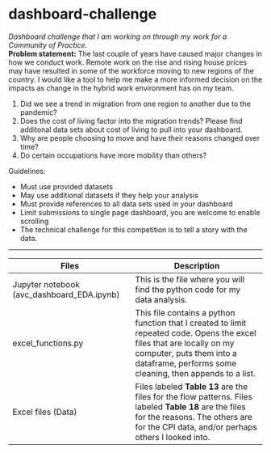 # dashboard-challenge
*Dashboard challenge that I am working on through my work for a Community of Practice.*<br>
**Problem statement:** The last couple of years have caused major changes in how we conduct work. Remote work on the rise and rising house prices may have resulted in some of the workforce moving to new regions of the country. I would like a tool to help me make a more informed decision on the impacts as change in the hybrid work environment has on my team.

1. Did we see a trend in migration from one region to another due to the pandemic?
2. Does the cost of living factor into the migration trends? Please find additonal data sets about cost of living to pull into your dashboard.
3. Why are people choosing to move and have their reasons changed over time?
4. Do certain occupations have more mobility than others?

Guidelines:

- Must use provided datasets
- May use additional datasets if they help your analysis
- Must provide references to all data sets used in your dashboard
- Limit submissions to single page dashboard, you are welcome to enable scrolling
- The technical challenge for this competition is to tell a story with the data.

---

| Files  | Description |
|-----------|-------------|
|Jupyter notebook (avc_dashboard_EDA.ipynb)| This is the file where you will find the python code for my data analysis.|
|excel_functions.py| This file contains a python function that I created to limit repeated code. Opens the excel files that are locally on my computer, puts them into a dataframe, performs some cleaning, then appends to a list. |
|Excel files (Data)| Files labeled **Table 13** are the files for the flow patterns. Files labeled **Table 18** are the files for the reasons. The others are for the CPI data, and/or perhaps others I looked into.|